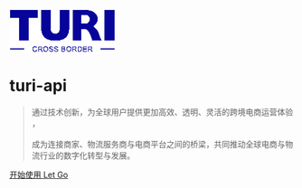 <!-- _coverpage.md -->

![logo.png](logo.png)

# turi-api <small></small>

> 通过技术创新，为全球用户提供更加高效、透明、灵活的跨境电商运营体验 ，<br><br>
> 成为连接商家、物流服务商与电商平台之间的桥梁，共同推动全球电商与物流行业的数字化转型与发展。


[开始使用 Let Go](/README.md)

